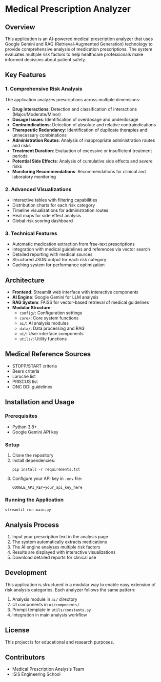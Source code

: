 # Medical Prescription Analyzer

## Overview
This application is an AI-powered medical prescription analyzer that uses Google Gemini and RAG (Retrieval-Augmented Generation) technology to provide comprehensive analysis of medication prescriptions. The system evaluates multiple risk factors to help healthcare professionals make informed decisions about patient safety.

## Key Features

### 1. Comprehensive Risk Analysis
The application analyzes prescriptions across multiple dimensions:
- **Drug Interactions**: Detection and classification of interactions (Major/Moderate/Minor)
- **Dosage Issues**: Identification of overdosage and underdosage
- **Contraindications**: Detection of absolute and relative contraindications
- **Therapeutic Redundancy**: Identification of duplicate therapies and unnecessary combinations
- **Administration Routes**: Analysis of inappropriate administration routes and risks
- **Treatment Duration**: Evaluation of excessive or insufficient treatment periods
- **Potential Side Effects**: Analysis of cumulative side effects and severe risks
- **Monitoring Recommendations**: Recommendations for clinical and laboratory monitoring

### 2. Advanced Visualizations
- Interactive tables with filtering capabilities
- Distribution charts for each risk category
- Timeline visualizations for administration routes
- Heat maps for side effect analysis
- Global risk scoring dashboard

### 3. Technical Features
- Automatic medication extraction from free-text prescriptions
- Integration with medical guidelines and references via vector search
- Detailed reporting with medical sources
- Structured JSON output for each risk category
- Caching system for performance optimization

## Architecture
- **Frontend**: Streamlit web interface with interactive components
- **AI Engine**: Google Gemini for LLM analysis
- **RAG System**: FAISS for vector-based retrieval of medical guidelines
- **Modular Structure**: 
  - `config/`: Configuration settings
  - `core/`: Core system functions
  - `ai/`: AI analysis modules
  - `data/`: Data processing and RAG
  - `ui/`: User interface components
  - `utils/`: Utility functions

## Medical Reference Sources
- STOPP/START criteria
- Beers criteria
- Laroche list
- PRISCUS list
- ONC DDI guidelines

## Installation and Usage

### Prerequisites
- Python 3.8+
- Google Gemini API key

### Setup
1. Clone the repository
2. Install dependencies:
   ```
   pip install -r requirements.txt
   ```
3. Configure your API key in `.env` file:
   ```
   GOOGLE_API_KEY=your_api_key_here
   ```

### Running the Application
```
streamlit run main.py
```

## Analysis Process
1. Input your prescription text in the analysis page
2. The system automatically extracts medications
3. The AI engine analyzes multiple risk factors
4. Results are displayed with interactive visualizations
5. Download detailed reports for clinical use

## Development
This application is structured in a modular way to enable easy extension of risk analysis categories. Each analyzer follows the same pattern:
1. Analysis module in `ai/` directory
2. UI components in `ui/components/`
3. Prompt template in `utils/constants.py`
4. Integration in main analysis workflow

## License
This project is for educational and research purposes.

## Contributors
- Medical Prescription Analysis Team
- ISIS Engineering School
